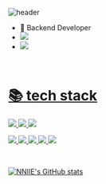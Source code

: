 ![header](https://capsule-render.vercel.app/api?type=waving&color=auto&height=180&section=header&text=Welcome&fontSize=70)

- 🔭 Backend Developer
- <a href="https://velog.io/@kakdark"><img src="https://img.shields.io/badge/Velog-20C997?style=for-the-badge&logo=Velog&logoColor=white">
- <a href="mailto:greg0917@naver.com"><img src="https://img.shields.io/badge/Mail-03C75A?style=for-the-badge&logo=Naver&logoColor=white">
<br>


<div aligh="center"><h1>📚 tech stack</h1></div>

<img src="https://img.shields.io/badge/JAVA-007396?style=flat-square&logo=JAVA&logoColor=white"/> <img src="https://img.shields.io/badge/javascript-F7DF1E?style=flat-square&logo=javascript&logoColor=black"> <img src="https://img.shields.io/badge/python-3776AB?style=flat-square&logo=python&logoColor=white"> 
  
<img src="https://img.shields.io/badge/spring-6DB33F?style=flat-square&logo=spring&logoColor=white"> <img src="https://img.shields.io/badge/flask-000000?style=flat-square&logo=flask&logoColor=white"> <img src="https://img.shields.io/badge/mysql-4479A1?style=flat-square&logo=mysql&logoColor=white"> <img src="https://img.shields.io/badge/aws-232F3E?style=flat-square&logo=amazonaws&logoColor=white"> <img src="https://img.shields.io/badge/github-181717?style=flat-square&logo=github&logoColor=white">

<br>


![NNIIE's GitHub stats](https://github-readme-stats.vercel.app/api?username=NNIIE&show_icons=true&theme=tokyonight)

